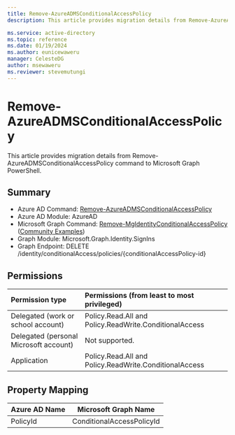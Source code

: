 ```yaml
---
title: Remove-AzureADMSConditionalAccessPolicy
description: This article provides migration details from Remove-AzureADMSConditionalAccessPolicy command to Microsoft Graph PowerShell.

ms.service: active-directory
ms.topic: reference
ms.date: 01/19/2024
ms.author: eunicewaweru
manager: CelesteDG
author: msewaweru
ms.reviewer: stevemutungi
---
```


# Remove-AzureADMSConditionalAccessPolicy

This article provides migration details from Remove-AzureADMSConditionalAccessPolicy command to Microsoft Graph PowerShell.

## Summary

+ Azure AD Command: [Remove-AzureADMSConditionalAccessPolicy](/powershell/module/azuread/remove-azureadmsconditionalaccesspolicy)
+ Azure AD Module: AzureAD
+ Microsoft Graph Command: [Remove-MgIdentityConditionalAccessPolicy](/powershell/module/microsoft.graph.identity.signins/remove-mgidentityconditionalaccesspolicy) ([Community Examples](https://github.com/orgs/msgraph/discussions?discussions_q=Remove-MgIdentityConditionalAccessPolicy))
+ Graph Module: Microsoft.Graph.Identity.SignIns
+ Graph Endpoint:  DELETE /identity/conditionalAccess/policies/{conditionalAccessPolicy-id}

## Permissions

|Permission type                        | Permissions (from least to most privileged)                    |
|:--------------------------------------|:---------------------------------------------------------------|
| Delegated (work or school account)     | Policy.Read.All and Policy.ReadWrite.ConditionalAccess |
| Delegated (personal Microsoft account) | Not supported. |
| Application                            | Policy.Read.All and Policy.ReadWrite.ConditionalAccess |

## Property Mapping

|Azure AD Name|Microsoft Graph Name|
|---|---|
|PolicyId|ConditionalAccessPolicyId|